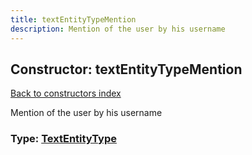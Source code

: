```yaml
---
title: textEntityTypeMention
description: Mention of the user by his username
---
```

## Constructor: textEntityTypeMention  
[Back to constructors index](index.md)



Mention of the user by his username




### Type: [TextEntityType](../types/TextEntityType.md)


